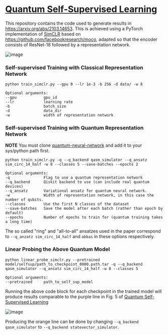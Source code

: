 # [Quantum Self-Supervised Learning](https://arxiv.org/abs/2103.14653)

This repository contains the code used to generate results in https://arxiv.org/abs/2103.14653. This is achieved using a
PyTorch implementation of [SimCLR](https://arxiv.org/abs/2002.05709) based on https://github.com/facebookresearch/moco,
adapted so that the encoder consists of ResNet-18 followed by a representation network.

![image](https://user-images.githubusercontent.com/14994219/120330295-9569c100-c2e4-11eb-8710-b4c2e284676a.png)

### Self-supervised Training with Classical Representation Network

```
python train_simclr.py --gpu 0 --lr 1e-3 -b 256 -d data/ -w 8 

Optional arguments:
--gpu            gpu_id
--lr             learning rate
-b               batch_size
-d               data_dir
-w               width of representation network
```

### Self-supervised Training with Quantum Representation Network

**NOTE** You must clone [quantum-neural-network](https://github.com/bjader/quantum-neural-network) and
add it to your sys/python path first.

```
python train_simclr.py -q --q_backend qasm_simulator --q_ansatz sim_circ_14_half -w 8 --classes 5 --save-batches --epochs 2

Optional arguments:
-q               Flag to use a quantum representation network
--q_backend      Qiskit backend to use (can include real quantum devices)
--q_ansatz       Variational ansatz for quantum neural network.
-w               Width of representation network, in this case the number of qubits.
--classes        Use the first N classes of the dataset
--save-batches   Save the model after each batch (rather than epoch by default)
--epochs         Number of epochs to train for (quantum training takes a long time)
```

The so called "ring" and "all-to-all" ansatzes used in the paper correspond to `--q_anzatz sim_circ_14_half` and `abbas`
in these options respectively.

### Linear Probing the Above Quantum Model

```
python linear_probe_simclr.py --pretrained model/selfsup/path_to_checkpoint_0000.path.tar -q --q_backend qasm_simulator --q_ansatz sim_circ_14_half -w 8 --classes 5

Optional arguments:
--pretrained     path_to_self_sup_model
```

Running the above code block for each checkpoint in the trained model will produce results comparable to the purple line
in Fig. 5 of [Quantum Self-Supervised Learning](https://arxiv.org/pdf/2103.14653.pdf)

![image](https://user-images.githubusercontent.com/14994219/120349125-bf77af00-c2f5-11eb-957e-853c9e5e9f53.png)

Producing the orange line can be done by changing `--q_backend qasm_simulator` to `--q_backend statevector_simulator`.
